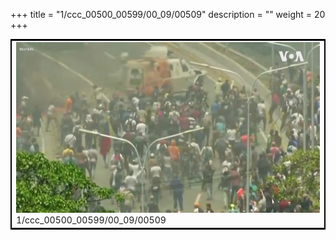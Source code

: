 +++
title = "1/ccc_00500_00599/00_09/00509"
description = ""
weight = 20
+++

<table style="border:2px solid black;max-width:800px;max-height:800px;" 
><tr><td>
<img class="center-fit-jpg"
src="/jpg_/aaa_20190430_NxaOmWaI8sI_00508.jpg">
1/ccc_00500_00599/00_09/00509
</img></td></tr></table>
